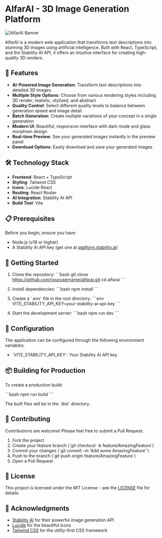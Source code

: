 # AlfarAI - 3D Image Generation Platform

![AlfarAI Banner](https://images.unsplash.com/photo-1633356122544-f134324a6cee?auto=format&fit=crop&w=1200&q=80)

AlfarAI is a modern web application that transforms text descriptions into stunning 3D images using artificial intelligence. Built with React, TypeScript, and the Stability AI API, it offers an intuitive interface for creating high-quality 3D renders.

## 🚀 Features

- **AI-Powered Image Generation**: Transform text descriptions into detailed 3D images
- **Multiple Style Options**: Choose from various rendering styles including 3D render, realistic, stylized, and abstract
- **Quality Control**: Select different quality levels to balance between generation speed and image detail
- **Batch Generation**: Create multiple variations of your concept in a single generation
- **Modern UI**: Beautiful, responsive interface with dark mode and glass morphism design
- **Real-time Preview**: See your generated images instantly in the preview panel
- **Download Options**: Easily download and save your generated images

## 🛠️ Technology Stack

- **Frontend**: React + TypeScript
- **Styling**: Tailwind CSS
- **Icons**: Lucide React
- **Routing**: React Router
- **AI Integration**: Stability AI API
- **Build Tool**: Vite

## 📋 Prerequisites

Before you begin, ensure you have:

- Node.js (v18 or higher)
- A Stability AI API key (get one at [platform.stability.ai](https://platform.stability.ai))

## 🚀 Getting Started

1. Clone the repository:
   \`\`\`bash
   git clone https://github.com/yourusername/alfarai.git
   cd alfarai
   \`\`\`

2. Install dependencies:
   \`\`\`bash
   npm install
   \`\`\`

3. Create a \`.env\` file in the root directory:
   \`\`\`env
   VITE_STABILITY_API_KEY=your-stability-ai-api-key
   \`\`\`

4. Start the development server:
   \`\`\`bash
   npm run dev
   \`\`\`

## 🔧 Configuration

The application can be configured through the following environment variables:

- \`VITE_STABILITY_API_KEY\`: Your Stability AI API key

## 📦 Building for Production

To create a production build:

\`\`\`bash
npm run build
\`\`\`

The built files will be in the \`dist\` directory.

## 🤝 Contributing

Contributions are welcome! Please feel free to submit a Pull Request.

1. Fork the project
2. Create your feature branch (\`git checkout -b feature/AmazingFeature\`)
3. Commit your changes (\`git commit -m 'Add some AmazingFeature'\`)
4. Push to the branch (\`git push origin feature/AmazingFeature\`)
5. Open a Pull Request

## 📄 License

This project is licensed under the MIT License - see the [LICENSE](LICENSE) file for details.

## 🙏 Acknowledgments

- [Stability AI](https://stability.ai) for their powerful image generation API
- [Lucide](https://lucide.dev) for the beautiful icons
- [Tailwind CSS](https://tailwindcss.com) for the utility-first CSS framework
